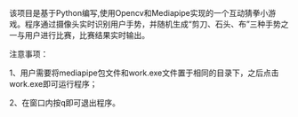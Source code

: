 该项目是基于Python编写,使用Opencv和Mediapipe实现的一个互动猜拳小游戏。程序通过摄像头实时识别用户手势，并随机生成“剪刀、石头、布”三种手势之一与用户进行比赛，比赛结果实时输出。

注意事项：

1、用户需要将mediapipe包文件和work.exe文件置于相同的目录下，之后点击work.exe即可运行程序；

2、在窗口内按q即可退出程序。

